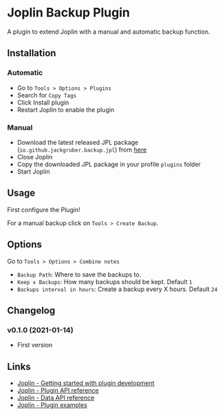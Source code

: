# Joplin Backup Plugin

A plugin to extend Joplin with a manual and automatic backup function.

## Installation

### Automatic

- Go to `Tools > Options > Plugins`
- Search for `Copy Tags`
- Click Install plugin
- Restart Joplin to enable the plugin

### Manual

- Download the latest released JPL package (`io.github.jackgruber.backup.jpl`) from [here](https://github.com/JackGruber/joplin-plugin-backup/releases/latest)
- Close Joplin
- Copy the downloaded JPL package in your profile `plugins` folder
- Start Joplin

## Usage

First configure the Plugin!

For a manual backup click on `Tools > Create Backup`.

## Options

Go to `Tools > Options > Combine notes`

- `Backup Path`: Where to save the backups to.
- `Keep x Backups`: How many backups should be kept. Default `1`
- `Backups interval in hours`: Create a backup every X hours. Default `24`

## Changelog

### v0.1.0 (2021-01-14)

- First version

## Links

- [Joplin - Getting started with plugin development](https://joplinapp.org/api/get_started/plugins/)
- [Joplin - Plugin API reference](https://joplinapp.org/api/references/plugin_api/classes/joplin.html)
- [Joplin - Data API reference](https://joplinapp.org/api/references/rest_api/)
- [Joplin - Plugin examples](https://github.com/laurent22/joplin/tree/dev/packages/app-cli/tests/support/plugins)
